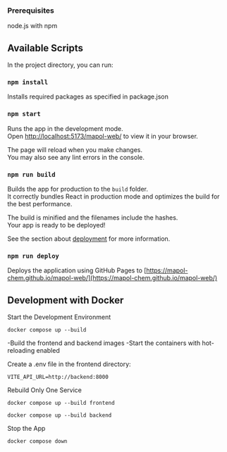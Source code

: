 ### Prerequisites

node.js with npm

## Available Scripts

In the project directory, you can run:

### `npm install`
Installs required packages as specified in package.json

### `npm start`

Runs the app in the development mode.\
Open [http://localhost:5173/mapol-web/](http://localhost:5173/mapol-web/) to view it in your browser.

The page will reload when you make changes.\
You may also see any lint errors in the console.

### `npm run build`

Builds the app for production to the `build` folder.\
It correctly bundles React in production mode and optimizes the build for the best performance.

The build is minified and the filenames include the hashes.\
Your app is ready to be deployed!

See the section about [deployment](https://facebook.github.io/create-react-app/docs/deployment) for more information.

### `npm run deploy`

Deploys the application using GitHub Pages to [https://mapol-chem.github.io/mapol-web/](https://mapol-chem.github.io/mapol-web/)

## Development with Docker

Start the Development Environment

`docker compose up --build`

-Build the frontend and backend images
-Start the containers with hot-reloading enabled

Create a .env file in the frontend directory:

`VITE_API_URL=http://backend:8000`

Rebuild Only One Service

`docker compose up --build frontend`

`docker compose up --build backend`

Stop the App

`docker compose down`